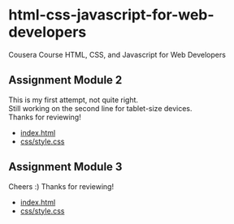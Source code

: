 # html-css-javascript-for-web-developers
Cousera Course HTML, CSS, and Javascript for Web Developers

## Assignment Module 2

This is my first attempt, not quite right. <br> 
Still working on the second line for tablet-size devices. <br>
Thanks for reviewing!

* [index.html](module2-solution/index.html)
* [css/style.css](module2-solution/css/style.css)

## Assignment Module 3

Cheers :)
Thanks for reviewing!

* [index.html](module3-solution/index.html)
* [css/style.css](module3-solution/css/style.css)



